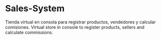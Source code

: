 # Sales-System
Tienda virtual en consola para registrar productos, vendedores y calcular comisiones. 
Virtual store in console to register products, sellers and calculate commissions.
